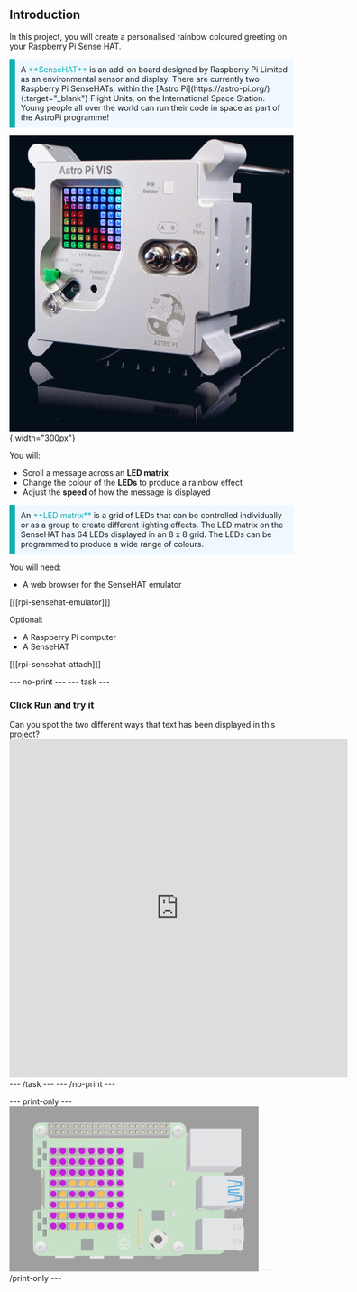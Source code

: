 ## Introduction

In this project, you will create a personalised rainbow coloured greeting on your Raspberry Pi Sense HAT. 

<p style="border-left: solid; border-width:10px; border-color: #0faeb0; background-color: aliceblue; padding: 10px;">
A <span style="color: #0faeb0">**SenseHAT**</span> is an add-on board designed by Raspberry Pi Limited as an environmental sensor and display. There are currently two Raspberry Pi SenseHATs, within the [Astro Pi](https://astro-pi.org/){:target="_blank"} Flight Units, on the International Space Station. Young people all over the world can run their code in space as part of the AstroPi programme!
</p>

![The Astro Pi flight unit.](images/flight_unit.jpg){:width="300px"}

You will:
+ Scroll a message across an **LED matrix**
+ Change the colour of the **LEDs** to produce a rainbow effect
+ Adjust the **speed** of how the message is displayed

<p style="border-left: solid; border-width:10px; border-color: #0faeb0; background-color: aliceblue; padding: 10px;">
An <span style="color: #0faeb0">**LED matrix**</span> is a grid of LEDs that can be controlled individually or as a group to create different lighting effects. The LED matrix on the SenseHAT has 64 LEDs displayed in an 8 x 8 grid. The LEDs can be programmed to produce a wide range of colours.
</p>

You will need:
+ A web browser for the SenseHAT emulator

[[[rpi-sensehat-emulator]]]

Optional:
+ A Raspberry Pi computer
+ A SenseHAT

[[[rpi-sensehat-attach]]]

--- no-print ---
--- task ---
### Click Run and try it
<div style="display: flex; flex-wrap: wrap">
<div style="flex-basis: 175px; flex-grow: 1">  
Can you spot the two different ways that text has been displayed in this project?
</div>
</div>
<div class="trinket">
<iframe src="https://trinket.io/embed/python/5412a2e393?outputOnly=true&runOption=run" width="600" height="600" frameborder="0" marginwidth="0" marginheight="0" allowfullscreen></iframe>
</div>
--- /task ---
--- /no-print ---

--- print-only ---
![Completed project](images/solution.PNG)
--- /print-only ---